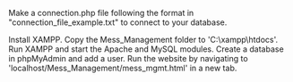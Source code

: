 Make a connection.php file following the format in "connection_file_example.txt" to connect to your database.

Install XAMPP.
Copy the Mess_Management folder to 'C:\xampp\htdocs'.
Run XAMPP and start the Apache and MySQL modules.
Create a database in phpMyAdmin and add a user.
Run the website by navigating to 'localhost/Mess_Management/mess_mgmt.html' in a new tab.
